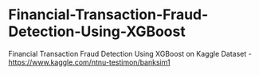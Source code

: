# Financial-Transaction-Fraud-Detection-Using-XGBoost
Financial Transaction Fraud Detection Using XGBoost on Kaggle Dataset - https://www.kaggle.com/ntnu-testimon/banksim1
